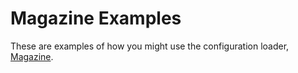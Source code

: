 # Magazine Examples

These are examples of how you might use the configuration loader, [Magazine](https://github.com/eastrocky/magazine).

